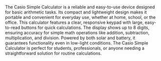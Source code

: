 The Casio Simple Calculator is a reliable and easy-to-use device designed for basic arithmetic tasks. Its compact and lightweight design makes it portable and convenient for everyday use, whether at home, school, or the office. This calculator features a clear, responsive keypad with large, easy-to-read buttons for quick calculations. The display shows up to 8 digits, ensuring accuracy for simple math operations like addition, subtraction, multiplication, and division. Powered by both solar and battery, it guarantees functionality even in low-light conditions. The Casio Simple Calculator is perfect for students, professionals, or anyone needing a straightforward solution for routine calculations.
